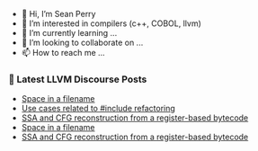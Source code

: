 - 👋 Hi, I’m Sean Perry
- 👀 I’m interested in compilers (c++, COBOL, llvm)
- 🌱 I’m currently learning ...
- 💞️ I’m looking to collaborate on ...
- 📫 How to reach me ...

<!---
s66perry/s66perry is a ✨ special ✨ repository because its `README.md` (this file) appears on your GitHub profile.
You can click the Preview link to take a look at your changes.
--->
### 📕 Latest LLVM Discourse Posts

<!-- DISCOURSE-LLVM:START -->
- [Space in a filename](https://discourse.llvm.org/t/space-in-a-filename/62907#post_3)
- [Use cases related to #include refactoring](https://discourse.llvm.org/t/use-cases-related-to-include-refactoring/62908#post_1)
- [SSA and CFG reconstruction from a register-based bytecode](https://discourse.llvm.org/t/ssa-and-cfg-reconstruction-from-a-register-based-bytecode/62862#post_5)
- [Space in a filename](https://discourse.llvm.org/t/space-in-a-filename/62907#post_2)
- [SSA and CFG reconstruction from a register-based bytecode](https://discourse.llvm.org/t/ssa-and-cfg-reconstruction-from-a-register-based-bytecode/62862#post_4)
<!-- DISCOURSE-LLVM:END -->
